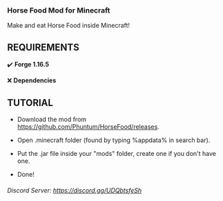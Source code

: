 ### Horse Food Mod for Minecraft
Make and eat Horse Food inside Minecraft!

## REQUIREMENTS

✔️ **Forge 1.16.5**

❌ **Dependencies**

## TUTORIAL

- Download the mod from https://github.com/Phuntum/HorseFood/releases.

- Open .minecraft folder (found by typing %appdata% in search bar).

- Put the .jar file inside your "mods" folder, create one if you don't have one.

- Done!

###### Discord Server: https://discord.gg/UDQbtsfeSh
